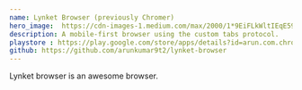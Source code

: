 ```yaml
---
name: Lynket Browser (previously Chromer)
hero_image:  https://cdn-images-1.medium.com/max/2000/1*9EiFLkWltIEqE59QIwBDBA.png
description: A mobile-first browser using the custom tabs protocol.
playstore : https://play.google.com/store/apps/details?id=arun.com.chromer&utm_source=arunkumarsampath.in
github: https://github.com/arunkumar9t2/lynket-browser
---
```


Lynket browser is an awesome browser.
